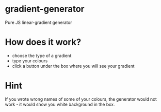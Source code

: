 # gradient-generator
Pure JS linear-gradient generator
# How does it work?
- choose the type of a gradient
- type your colours
- click a button under the box where you will see your gradient
# Hint
If you wrote wrong names of some of your colours, the generator would not work - it would show you
white background in the box.
